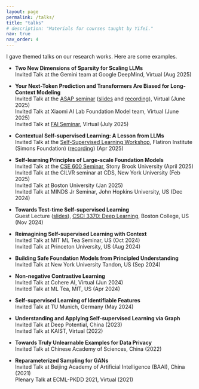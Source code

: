 ```yaml
---
layout: page
permalink: /talks/
title: "talks"
# description: "Materials for courses taught by Yifei."
nav: true
nav_order: 4
---
```


I gave themed talks on our research works. Here are some examples.

- **Two New Dimensions of Sparsity for Scaling LLMs**<br>
  Invited Talk at the Gemini team at Google DeepMind, Virtual (Aug 2025)

- **Your Next-Token Prediction and Transformers Are Biased for Long-Context Modeling**<br>
  Invited Talk at the [ASAP seminar](https://asap-seminar.github.io/) ([slides](https://asap-seminar.github.io/assets/slides/asap-yifei-wang.pdf) and [recording](https://youtu.be/A36u6DB_TgU)), Virtual (June 2025) <br>
  Invited Talk at Xiaomi AI Lab Foundation Model team, Virtual (June 2025) <br>
  Invited Talk at [FAI Seminar](https://mp.weixin.qq.com/s/jcxJbaxwXma7azDTBCEAJA?scene=2), Virtual (July 2025)


- **Contextual Self-supervised Learning: A Lesson from LLMs**<br>
  Invited Talk at the [Self-Supervised Learning Workshop](https://www.simonsfoundation.org/event/self-supervised-learning-the-final-frontier-of-ai/), Flatiron Institute (Simons Foundation) ([recording](https://www.youtube.com/embed/vaaIZBlnlRA?si=mGbx1RgYLQcYe9w8&amp;start=345)) (Apr 2025)

- **Self-learning  Principles of Large-scale Foundation Models**<br>
  Invited Talk at the [CSE 600 Seminar](https://www.cs.stonybrook.edu/cse-600-seminar-self-learning-principles-large-scale-foundation-models), Stony Brook University (April 2025) <br>
  Invited Talk at the CILVR seminar at CDS, New York University (Feb 2025) <br>
  Invited Talk at Boston University (Jan 2025)<br>
  Invited Talk at MINDS Jr Seminar, John Hopkins University, US (Dec 2024)<br>

- **Towards Test-time Self-supervised Learning**<br>
  Guest Lecture ([slides](../assets/pdf/TT-SSL-talk-Nov2024.pdf)), [CSCI 3370: Deep Learning](https://miayuanai.github.io/csci3370/f24/), Boston College, US (Nov 2024)

- **Reimagining Self-supervised Learning with Context**  
  Invited Talk at MIT ML Tea Seminar, US (Oct 2024)<br> 
  Invited Talk at Princeton University, US (Aug 2024) 

- **Building Safe Foundation Models from Principled Understanding**  
  Invited Talk at New York University Tandon, US (Sep 2024)

- **Non-negative Contrastive Learning**  
  Invited Talk at Cohere AI, Virtual (Jun 2024)  <br> 
  Invited Talk at ML Tea, MIT, US  (Apr 2024)

- **Self-supervised Learning of Identifiable Features**  
  Invited Talk at TU Munich, Germany (May 2024)  

- **Understanding and Applying Self-supervised Learning via Graph**  
  Invited Talk at Deep Potential, China (2023)  <br>
  Invited Talk at KAIST, Virtual (2022) 

- **Towards Truly Unlearnable Examples for Data Privacy**  
  Invited Talk at Chinese Academy of Sciences, China (2022)  

- **Reparameterized Sampling for GANs**  
  Invited Talk at Beijing Academy of Artificial Intelligence (BAAI), China (2021)  <br>
  Plenary Talk at ECML-PKDD 2021, Virtual (2021)  
